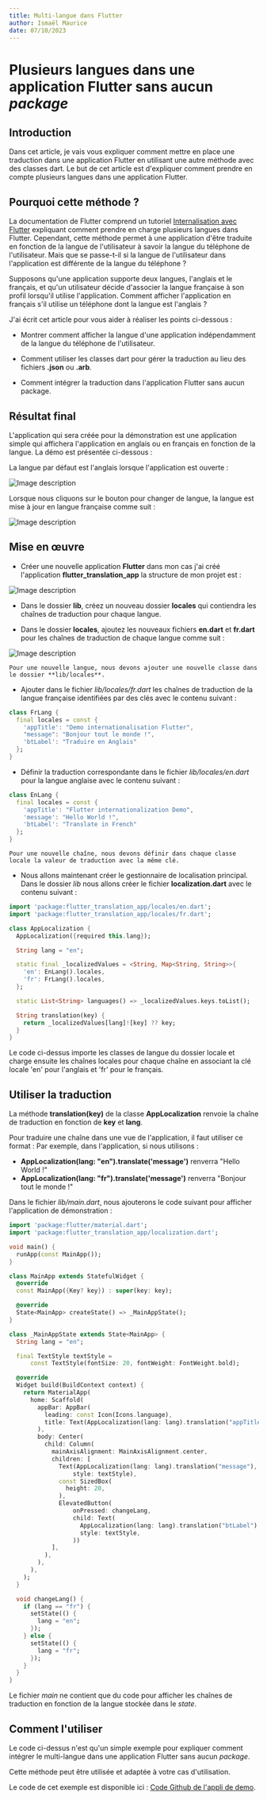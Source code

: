 ```yaml
---
title: Multi-langue dans Flutter
author: Ismaël Maurice
date: 07/10/2023
---
```

# Plusieurs langues dans une application Flutter sans aucun *package*

## Introduction

Dans cet article, je vais vous expliquer comment mettre en place une traduction dans une application Flutter en utilisant une autre méthode avec des classes dart.
Le but de cet article est d'expliquer comment prendre en compte plusieurs langues dans une application Flutter.

## Pourquoi cette méthode ?

La documentation de Flutter comprend un tutoriel <a href="https://docs.flutter.dev/ui/accessibility-and-localization/internationalization" target="_blank">Internalisation avec Flutter</a> expliquant comment prendre en charge plusieurs langues dans Flutter. Cependant, cette méthode permet à une application d'être traduite en fonction de la langue de l'utilisateur à savoir la langue du téléphone de l'utilisateur. Mais que se passe-t-il si la langue de l'utilisateur dans l'application est différente de la langue du téléphone ?

Supposons qu'une application supporte deux langues, l'anglais et le français, et qu'un utilisateur décide d'associer la langue française à son profil lorsqu'il utilise l'application. Comment afficher l'application en français s'il utilise un téléphone dont la langue est l'anglais ?

J'ai écrit cet article pour vous aider à réaliser les points ci-dessous :

- Montrer comment afficher la langue d'une application indépendamment de la langue du téléphone de l'utilisateur.

- Comment utiliser les classes dart pour gérer la traduction au lieu des fichiers **.json** ou **.arb**.

- Comment intégrer la traduction dans l'application Flutter sans aucun package.

## Résultat final

L'application qui sera créée pour la démonstration est une application simple qui affichera l'application en anglais ou en français en fonction de la langue. La démo est présentée ci-dessous :

La langue par défaut est l'anglais lorsque l'application est ouverte :

![Image description](./img/english_result.png)

Lorsque nous cliquons sur le bouton pour changer de langue, la langue est mise à jour en langue française comme suit :

![Image description](./img/french_result.png)

## Mise en œuvre

- Créer une nouvelle application **Flutter** dans mon cas j'ai créé l'application **flutter_translation_app** la structure de mon projet est :

![Image description](./img/project_structure.png)

- Dans le dossier **lib**, créez un nouveau dossier **locales** qui contiendra les chaînes de traduction pour chaque langue.

- Dans le dossier **locales**, ajoutez les nouveaux fichiers **en.dart** et **fr.dart** pour les chaînes de traduction de chaque langue comme suit :

![Image description](./img/local_folder_contain.png)

`
Pour une nouvelle langue, nous devons ajouter une nouvelle classe dans le dossier **lib/locales**.
`

- Ajouter dans le fichier *lib/locales/fr.dart* les chaînes de traduction de la langue française identifiées par des clés avec le contenu suivant :

```dart
class FrLang {
  final locales = const {
    'appTitle': "Demo internationalisation Flutter",
    "message": "Bonjour tout le monde !",
    'btLabel': "Traduire en Anglais"
  };
}
```

- Définir la traduction correspondante dans le fichier *lib/locales/en.dart* pour la langue anglaise avec le contenu suivant :

```dart
class EnLang {
  final locales = const {
    'appTitle': "Flutter internationalization Demo",
    'message': "Hello World !",
    'btLabel': "Translate in French"
  };
}
```
`Pour une nouvelle chaîne, nous devons définir dans chaque classe locale la valeur de traduction avec la même clé.`

- Nous allons maintenant créer le gestionnaire de localisation principal. Dans le dossier *lib* nous allons créer le fichier **localization.dart** avec le contenu suivant :

```dart
import 'package:flutter_translation_app/locales/en.dart';
import 'package:flutter_translation_app/locales/fr.dart';

class AppLocalization {
  AppLocalization({required this.lang});

  String lang = "en";

  static final _localizedValues = <String, Map<String, String>>{
    'en': EnLang().locales,
    'fr': FrLang().locales,
  };

  static List<String> languages() => _localizedValues.keys.toList();

  String translation(key) {
    return _localizedValues[lang]![key] ?? key;
  }
}

```
Le code ci-dessus importe les classes de langue du dossier locale et charge ensuite les chaînes locales pour chaque chaîne en associant la clé locale 'en' pour l'anglais et 'fr' pour le français.

## Utiliser la traduction

La méthode **translation(key)** de la classe **AppLocalization** renvoie la chaîne de traduction en fonction de **key** et **lang**.

Pour traduire une chaîne dans une vue de l'application, il faut utiliser ce format :
Par exemple, dans l'application, si nous utilisons :

- **AppLocalization(lang: "en").translate('message')** renverra "Hello World !"
- **AppLocalization(lang: "fr").translate('message')** renverra "Bonjour tout le monde !"

Dans le fichier *lib/main.dart*, nous ajouterons le code suivant pour afficher l'application de démonstration :

```dart
import 'package:flutter/material.dart';
import 'package:flutter_translation_app/localization.dart';

void main() {
  runApp(const MainApp());
}

class MainApp extends StatefulWidget {
  @override
  const MainApp({Key? key}) : super(key: key);

  @override
  State<MainApp> createState() => _MainAppState();
}

class _MainAppState extends State<MainApp> {
  String lang = "en";

  final TextStyle textStyle =
      const TextStyle(fontSize: 20, fontWeight: FontWeight.bold);

  @override
  Widget build(BuildContext context) {
    return MaterialApp(
      home: Scaffold(
        appBar: AppBar(
          leading: const Icon(Icons.language),
          title: Text(AppLocalization(lang: lang).translation("appTitle")),
        ),
        body: Center(
          child: Column(
            mainAxisAlignment: MainAxisAlignment.center,
            children: [
              Text(AppLocalization(lang: lang).translation("message"),
                  style: textStyle),
              const SizedBox(
                height: 20,
              ),
              ElevatedButton(
                  onPressed: changeLang,
                  child: Text(
                    AppLocalization(lang: lang).translation("btLabel"),
                    style: textStyle,
                  ))
            ],
          ),
        ),
      ),
    );
  }

  void changeLang() {
    if (lang == "fr") {
      setState(() {
        lang = "en";
      });
    } else {
      setState(() {
        lang = "fr";
      });
    }
  }
}
```

Le fichier *main* ne contient que du code pour afficher les chaînes de traduction en fonction de la langue stockée dans le *state*.

## Comment l'utiliser

Le code ci-dessus n'est qu'un simple exemple pour expliquer comment intégrer le multi-langue  dans une application Flutter sans aucun *package*.

Cette méthode peut être utilisée et adaptée à votre cas d'utilisation.

Le code de cet exemple est disponible ici : <a href="https://github.com/tisma95/articles/tree/master/flutter/simple_localization_flutter_app/flutter_translation_app" target="_blank">Code Github de l'appli de demo</a>.